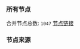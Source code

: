 ### 所有节点
合并节点总数: `1047`
[节点链接](https://raw.githubusercontent.com/rzhy1/11/master/sub/sub_merge_base64.txt)

### 节点来源